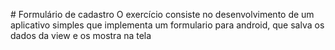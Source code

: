 #   Formulário de cadastro
 O exercício consiste no desenvolvimento de um aplicativo simples que implementa um formulario para android, que salva os dados da view e os mostra na tela 

